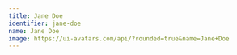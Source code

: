 ```yaml
---
title: Jane Doe
identifier: jane-doe
name: Jane Doe
image: https://ui-avatars.com/api/?rounded=true&name=Jane+Doe
---
```


